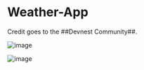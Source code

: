 ﻿# Weather-App

Credit goes to the ##Devnest Community##. 

![image](https://github.com/amanrc2803/Weather-App/assets/49023272/08243346-9563-4eb8-a28d-e6cde80d884f)

![image](https://github.com/amanrc2803/Weather-App/assets/49023272/be24cda1-7c04-460e-b000-7ed877e44015)

